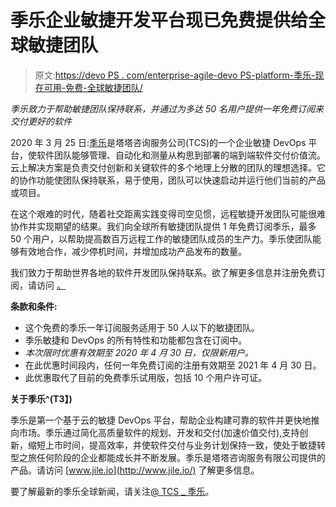 # 季乐企业敏捷开发平台现已免费提供给全球敏捷团队

> 原文:[https://devo PS . com/enterprise-agile-devo PS-platform-季乐-现在可用-免费-全球敏捷团队/](https://devops.com/enterprise-agile-devops-platform-jile-is-now-available-free-to-agile-teams-worldwide/)

*季乐致力于帮助敏捷团队保持联系，并通过为多达 50 名用户提供一年免费订阅来交付更好的软件*

2020 年 3 月 25 日:[季乐](http://www.jile.io/)是塔塔咨询服务公司(TCS)的一个企业敏捷 DevOps 平台，使软件团队能够管理、自动化和测量从构思到部署的端到端软件交付价值流。云上解决方案是负责交付创新和关键软件的多个地理上分散的团队的理想选择。它的协作功能使团队保持联系，易于使用，团队可以快速启动并运行他们当前的产品或项目。

在这个艰难的时代，随着社交距离实践变得司空见惯，远程敏捷开发团队可能很难协作并实现期望的结果。我们向全球所有敏捷团队提供 1 年免费订阅季乐，最多 50 个用户，以帮助提高数百万远程工作的敏捷团队成员的生产力。季乐使团队能够有效地合作，减少停机时间，并增加成功产品发布的数量。

我们致力于帮助世界各地的软件开发团队保持联系。欲了解更多信息并注册免费订阅，请访问 [。](http://www.jile.io)

**条款和条件:**

*   这个免费的季乐一年订阅服务适用于 50 人以下的敏捷团队。
*   季乐敏捷和 DevOps 的所有特性和功能都包含在订阅中。
*   *本次限时优惠有效期至 2020 年 4 月 30 日，仅限新用户。*
*   在此优惠时间段内，任何一年免费订阅的注册有效期至 2021 年 4 月 30 日。
*   此优惠取代了目前的免费季乐试用版，包括 10 个用户许可证。

**关于季乐^(T3】)**

季乐是第一个基于云的敏捷 DevOps 平台，帮助企业构建可靠的软件并更快地推向市场。季乐通过简化高质量软件的规划、开发和交付(加速价值交付),支持创新，缩短上市时间，提高效率，并使软件交付与业务计划保持一致，使处于敏捷转型之旅任何阶段的企业都能成长并不断发展。季乐是塔塔咨询服务有限公司提供的产品。请访问 [www.jile.io](http://www.jile.io/) 了解更多信息。

要了解最新的季乐全球新闻，请关注[@ TCS _ 季乐](https://twitter.com/tcs_jile)。